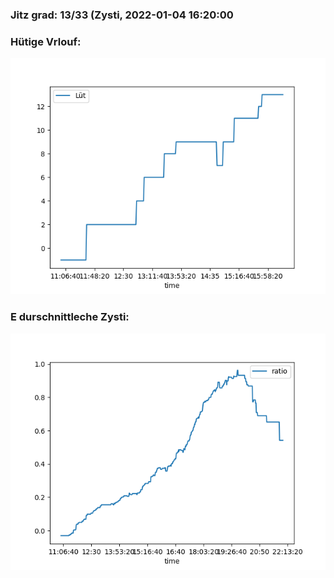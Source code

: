 ### Jitz grad: 13/33 (Zysti, 2022-01-04 16:20:00

### Hütige Vrlouf:
![Graph](Today.png)

### E durschnittleche Zysti:
![Graph](Zysti.png)